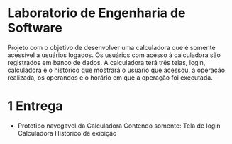 # Laboratorio de Engenharia de Software
Projeto com o objetivo de desenvolver uma calculadora que é somente acessível a usuários logados. Os usuários com
acesso à calculadora são registrados em banco de dados.
A calculadora terá três telas, login, calculadora e o histórico que mostrará o usuário que acessou, a operação realizada, os operandos e o horário em que a operação foi executada.

# 1 Entrega 
- Prototipo navegavel da Calculadora
Contendo somente:
Tela de login
Calculadora
Historico de exibição
